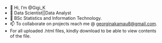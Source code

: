 - 👋 Hi, I’m @Gigi_K
- 👀 Data Scientist||Data Analyst
- 🌱 BSc Statistics and Information Technology.
- 📫 To collaborate on projects reach me @ georginakamau8@gmail.com.
- For all uploaded .html files, kindly download to be able to view contents of the file.
<!---
GeorginaKamau/GeorginaKamau is a ✨ special ✨ repository because its `README.md` (this file) appears on your GitHub profile.
You can click the Preview link to take a look at your changes.
--->
